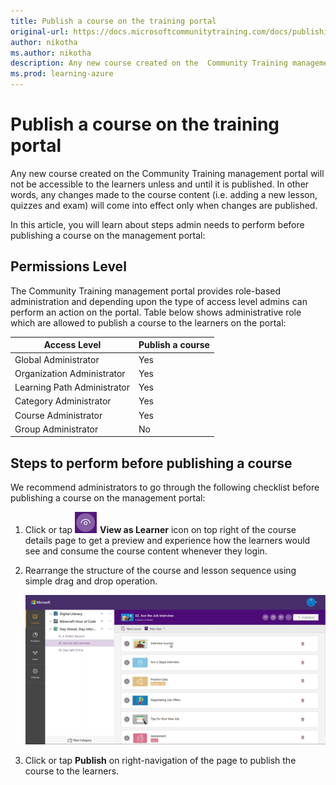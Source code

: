 ```yaml
---
title: Publish a course on the training portal
original-url: https://docs.microsoftcommunitytraining.com/docs/publishing-course
author: nikotha
ms.author: nikotha
description: Any new course created on the  Community Training management portal will not be accessible to the learners unless and until it is published.
ms.prod: learning-azure
---
```


# Publish a course on the training portal

Any new course created on the  Community Training management portal will not be accessible to the learners unless and until it is published. In other words, any changes made to the course content (i.e. adding a new lesson, quizzes and exam) will come into effect only when changes are published.

In this article, you will learn about steps admin needs to perform before publishing a course on the management portal:

## Permissions Level

The  Community Training  management portal provides role-based administration and depending upon the type of access level admins can perform an action on the portal. Table below shows administrative role which are allowed to publish a course to the learners on the portal:

| Access Level  | Publish a course |
| --- | --- |
| Global Administrator | Yes |
| Organization Administrator | Yes |
| Learning Path Administrator | Yes |
| Category Administrator | Yes |
| Course Administrator | Yes |
| Group Administrator | No |

## Steps to perform before publishing a course

We recommend administrators to go through the following checklist before publishing a course on the management portal:

1. Click or tap ![click view](../../../media/View.png)  **View as Learner** icon on top right of the course details page to get a preview and experience how the learners would see and consume the course content whenever they login.  

2. Rearrange the structure of the course and lesson sequence using simple drag and drop operation.

    ![move courses final](../../../media/move-courses-final.gif)

3. Click or tap **Publish** on right-navigation of the page to publish the course to the learners.
